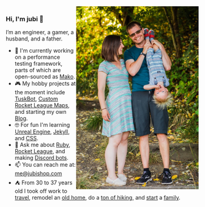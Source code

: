 <img align="right" src="https://github.com/jubishop/jubishop/blob/master/family.jpg" alt="Me and my family" width=320px />

### Hi, I'm jubi 👋

I’m an engineer, a gamer, a husband, and a father.  

- 🤖  I'm currently working on a performance testing framework, parts of which are open-sourced as [Mako](https://github.com/google/mako).
- 🎮  My hobby projects at the moment include [TuskBot](http://jubishop.com/TuskBot/), [Custom Rocket League Maps](https://steamcommunity.com/id/jubishop/myworkshopfiles/), and starting my own [Blog](http://artisanalsoftware.com).
- 🤓  For fun I'm learning [Unreal Engine](https://www.unrealengine.com/en-US/), [Jekyll](https://jekyllrb.com/), and [CSS](https://www.w3.org/Style/CSS).
- 💬  Ask me about [Ruby](https://www.ruby-lang.org/en/), [Rocket League](https://www.rocketleague.com/), and making [Discord bots](https://discord.com/developers/docs/).
- 📫  You can reach me at: me@jubishop.com
- ⛺️  From 30 to 37 years old I took off work to [travel](https://www.facebook.com/photo.php?fbid=10153543934061965), remodel an [old home](https://www.facebook.com/photo.php?fbid=10154096252916965), do a [ton of hiking](https://www.facebook.com/photo.php?fbid=10152188922846965), and [start](https://www.facebook.com/photo.php?fbid=10153870929511965) a [family](https://www.facebook.com/photo.php?fbid=10156253545221965).
